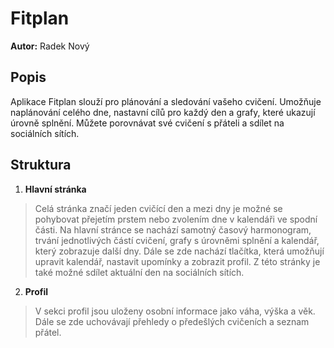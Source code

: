 # Fitplan
**Autor:** Radek Nový
## Popis
Aplikace Fitplan slouží pro plánování a sledování vašeho cvičení. Umožňuje naplánování celého dne, nastavní cílů pro každý den a grafy, které ukazují úrovně splnění. Můžete porovnávat své cvičení s přáteli a sdílet na sociálních sítích. 
## Struktura
1. **Hlavní stránka**
> Celá stránka značí jeden cvičící den a mezi dny je možné se pohybovat přejetím prstem nebo zvolením dne v kalendáři ve spodní části. Na hlavní stránce se nachází samotný časový harmonogram, trvání jednotlivých částí cvičení, grafy s úrovněmi splnění a kalendář, který zobrazuje další dny. Dále se zde nachází tlačítka, která umožňují upravit kalendář, nastavit upomínky a zobrazit profil. Z této stránky je také možné sdílet aktuální den na sociálních sítích.
2. **Profil**
> V sekci profil jsou uloženy osobní informace jako váha, výška a věk. Dále se zde uchovávají přehledy o předešlých cvičeních a seznam přátel.

